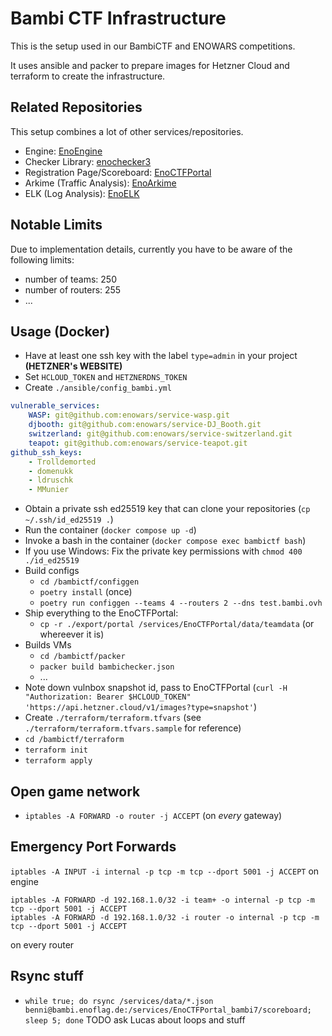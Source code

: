 # Bambi CTF Infrastructure

This is the setup used in our BambiCTF and ENOWARS competitions.

It uses ansible and packer to prepare images for Hetzner Cloud and terraform to create the infrastructure.

## Related Repositories

This setup combines a lot of other services/repositories.

- Engine: [EnoEngine](https://github.com/enowars/enoengine)
- Checker Library: [enochecker3](https://github.com/enowars/enochecker3)
- Registration Page/Scoreboard: [EnoCTFPortal](https://github.com/enowars/EnoCTFPortal)
- Arkime (Traffic Analysis): [EnoArkime](https://github.com/enoflag/EnoArkime)
- ELK (Log Analysis): [EnoELK](https://github.com/enowars/EnoELK)

## Notable Limits
Due to implementation details, currently you have to be aware of the following limits:
- number of teams: 250
- number of routers: 255
- ...

## Usage (Docker)
- Have at least one ssh key with the label `type=admin` in your project **(HETZNER's WEBSITE)**
- Set `HCLOUD_TOKEN` and `HETZNERDNS_TOKEN`
- Create `./ansible/config_bambi.yml`
```yaml
vulnerable_services:
    WASP: git@github.com:enowars/service-wasp.git
    djbooth: git@github.com:enowars/service-DJ_Booth.git
    switzerland: git@github.com:enowars/service-switzerland.git
    teapot: git@github.com:enowars/service-teapot.git
github_ssh_keys:
    - Trolldemorted
    - domenukk
    - ldruschk
    - MMunier
```
- Obtain a private ssh ed25519 key that can clone your repositories (`cp ~/.ssh/id_ed25519 .`)
- Run the container (`docker compose up -d`)
- Invoke a bash in the container (`docker compose exec bambictf bash`)
- If you use Windows: Fix the private key permissions with `chmod 400 ./id_ed25519`
- Build configs
    - `cd /bambictf/configgen`
    - `poetry install` (once)
    - `poetry run configgen --teams 4 --routers 2 --dns test.bambi.ovh`
- Ship everything to the EnoCTFPortal:
    - `cp -r ./export/portal /services/EnoCTFPortal/data/teamdata` (or whereever it is)
- Builds VMs
    - `cd /bambictf/packer`
    - `packer build bambichecker.json`
    - ...
- Note down vulnbox snapshot id, pass to EnoCTFPortal (`curl -H "Authorization: Bearer $HCLOUD_TOKEN" 'https://api.hetzner.cloud/v1/images?type=snapshot'`)
- Create `./terraform/terraform.tfvars` (see `./terraform/terraform.tfvars.sample` for reference)
- `cd /bambictf/terraform`
- `terraform init`
- `terraform apply`

## Open game network
- `iptables -A FORWARD -o router -j ACCEPT` (on *every* gateway)

## Emergency Port Forwards
`iptables -A INPUT -i internal -p tcp -m tcp --dport 5001 -j ACCEPT` on engine
```
iptables -A FORWARD -d 192.168.1.0/32 -i team+ -o internal -p tcp -m tcp --dport 5001 -j ACCEPT
iptables -A FORWARD -d 192.168.1.0/32 -i router -o internal -p tcp -m tcp --dport 5001 -j ACCEPT
```
on every router

## Rsync stuff
- `while true; do rsync /services/data/*.json benni@bambi.enoflag.de:/services/EnoCTFPortal_bambi7/scoreboard; sleep 5; done` TODO ask Lucas about loops and stuff

